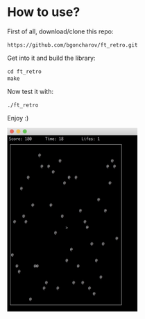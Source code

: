 # How to use?
First of all, download/clone this repo:
```
https://github.com/bgoncharov/ft_retro.git
```

Get into it and build the library:
```
cd ft_retro
make
```

Now test it with:
```
./ft_retro
```

Enjoy :)

<img src="https://github.com/bgoncharov/ft_retro/blob/master/includes/game.jpeg" width="300">